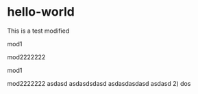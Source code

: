 # hello-world
This is a test modified


mod1


mod2222222


mod1

mod2222222
asdasd
asdasdsdasd
asdasdasdasd
asdasd
2) dos
